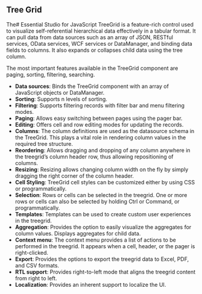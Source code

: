 ## Tree Grid

The#  Essential Studio for JavaScript TreeGrid is a feature-rich control used to visualize self-referential hierarchical data effectively in a tabular format. It can pull data from data sources such as an array of JSON, RESTful services, OData services, WCF services or DataManager, and binding data fields to columns. It also expands or collapses child data using the tree column.

The most important features available in the TreeGrid component are paging, sorting, filtering, searching.

- **Data sources**: Binds the TreeGrid component with an array of JavaScript objects or DataManager.
- **Sorting**: Supports n levels of sorting.
- **Filtering**: Supports filtering records with filter bar and menu filtering modes.
- **Paging**: Allows easy switching between pages using the pager bar.
- **Editing**: Offers cell and row editing modes for updating the records.
- **Columns**: The column definitions are used as the datasource schema in the TreeGrid. This plays a vital role in rendering column values in the required tree structure.
- **Reordering**: Allows dragging and dropping of any column anywhere in the treegrid’s column header row, thus allowing repositioning of columns.
- **Resizing**: Resizing allows changing column width on the fly by simply dragging the right corner of the column header.
- **Cell Styling**: TreeGrid cell styles can be customized either by using CSS or programmatically.
- **Selection**: Rows or cells can be selected in the treegrid. One or more rows or cells can also be selected by holding Ctrl or Command, or programmatically.
- **Templates**: Templates can be used to create custom user experiences in the treegrid.
- **Aggregation**: Provides the option to easily visualize the aggregates for column values. Displays aggregates for child data.
- **Context menu**: The context menu provides a list of actions to be performed in the treegrid. It appears when a cell, header, or the pager is right-clicked.
- **Export**: Provides the options to export the treegrid data to Excel, PDF, and CSV formats.
- **RTL support**: Provides right-to-left mode that aligns the treegrid content from right to left.
- **Localization**: Provides an inherent support to localize the UI.
